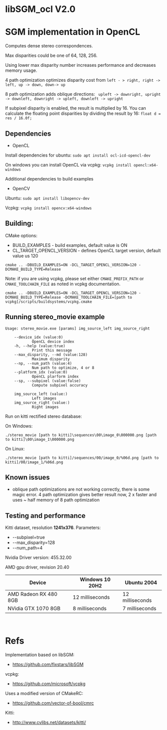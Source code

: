 # libSGM_ocl V2.0
# SGM implementation in OpenCL

Computes dense stereo correspondences.

Max disparities could be one of 64, 128, 256.

 Using lower max disparity number increases performance and decreases memory usage.


4 path optimization optimizes disparity cost from `left - > right, right -> left, up -> down, down-> up`

8 path optimization adds oblique directions:
` upleft -> downright, upright -> downleft, downright -> upleft, downleft -> upright`

If subpixel disparity is enabled, the result is multiplied by 16. You can calculate the floating point disparities by dividing the result by 16: `float d = res / 16.0f;`

## Dependencies
- OpenCL

Install dependencies for ubuntu: `sudo apt install ocl-icd-opencl-dev`

On windows you can install OpenCL via vcpkg: `vcpkg install opencl:x64-windows`

Additional dependencies to build examples
- OpenCV
 
 Ubuntu: `sudo apt install libopencv-dev`

Vcpkg: `vcpkg install opencv:x64-windows`

## Building:

CMake options:

- BUILD_EXAMPLES - build examples, default value is ON
- CL_TARGET_OPENCL_VERSION - defines OpenCL target version, default value us 120

``` 
cmake .. -DBUILD_EXAMPLES=ON -DCL_TARGET_OPENCL_VERSION=120 -DCMAKE_BUILD_TYPE=Release
```

Note: if you are using vcpkg, please set either `CMAKE_PREFIX_PATH` or `CMAKE_TOOLCHAIN_FILE` as noted in vcpkg documentation.

```
cmake .. -DBUILD_EXAMPLES=ON -DCL_TARGET_OPENCL_VERSION=120 -DCMAKE_BUILD_TYPE=Release -DCMAKE_TOOLCHAIN_FILE=[path to vcpkg]/scripts/buildsystems/vcpkg.cmake
```

## Running stereo_movie example

    Usage: stereo_movie.exe [params] img_source_left img_source_right

        --device_idx (value:0)
                OpenCL device index
        -h, --help (value:true)
                Print this message
        --max_disparity, --md (value:128)
                Maximum disparity
        --np, --num_path (value:4)
                Num path to optimize, 4 or 8
        --platform_idx (value:0)
                OpenCL plarform index
        --sp, --subpixel (value:false)
                Compute subpixel accuracy

        img_source_left (value:)
                Left images
        img_source_right (value:)
                Right images

Run on kitti rectified stereo database:

On Windows:

```
./stereo_movie [path to kitti]\sequences\00\image_0\000000.png [path to kitti]\00\image_1\000000.png 
```

On Linux:

```
./stereo_movie [path to kitti]/sequences/00/image_0/%06d.png [path to kitti]/00/image_1/%06d.png 
```

## Known issues
 - oblique path optimizations are not working correctly, there is some magic error. 4 path optimization gives better result now, 2 x faster and uses ~ half memory of 8 path optimization

## Testing and performance

Kitti dataset, resolution **1241x376**. Parameters:
 - --subpixel=true
 - --max_disparity=128
 - --num_path=4

Nvidia Driver version: 455.32.00

AMD gpu driver, revision 20.40

Device | Windows 10 20H2 | Ubuntu 2004 
----|---------|------------ 
AMD Radeon RX 480 8GB | 12 milliseconds | 12 milliseconds
NVidia GTX 1070 8GB | 8 milliseconds | 7 milliseconds


<br/>

# Refs
Implementation based on libSGM:
 - https://github.com/fixstars/libSGM

vcpkg: 
- https://github.com/microsoft/vcpkg

Uses a modified version of CMakeRC:
- https://github.com/vector-of-bool/cmrc
 
Kitti:
- http://www.cvlibs.net/datasets/kitti/
